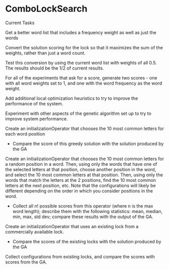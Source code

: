 # ComboLockSearch

Current Tasks

Get a better word list that includes a frequency weight as well as just the words

Convert the solution scoring for the lock so that it maximizes the sum of the weights, rather than just a word count.

Test this conversion by using the current word list with weights of all 0.5.  The results should be the 1/2 of current results.

For all of the experiments that ask for a score, generate two scores - one with all word weights set to 1, and one with the word frequency as the word weight. 

Add additional local optimization heuristics to try to improve the performance of the system.

Experiment with other aspects of the genetic algorithm set up to try to improve system performance.

Create an initializationOperator that chooses the 10 most common letters for each word position
- Compare the score of this greedy solution with the solution produced by the GA

Create an initializationOperator that chooses the 10 most common letters for a random position in a word.  Then, using only the words that have one of the selected letters at that position, choose another position in the word, and select the 10 most common letters at that position.  Then, using only the words that match the letters at the 2 positions, find the 10 most common letters at the next position, etc.  Note that the configurations will likely be different depending on the order in which you consider positions in the word.
- Collect all n! possible scores from this operator (where n is the max word length); describe them with the following statistics: mean, median, min, max, std dev; compare these results with the output of the GA.

Create an initializationOperator that uses an existing lock from a commercially available lock.
- Compare the scores of the existing locks with the solution produced by the GA


Collect configurations from existing locks, and compare the scores with scores from the GA.

